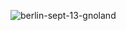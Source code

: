 
![berlin-sept-13-gnoland](https://user-images.githubusercontent.com/93262140/190332906-b09567c8-50ac-42aa-814c-4d78443f48a9.png)

